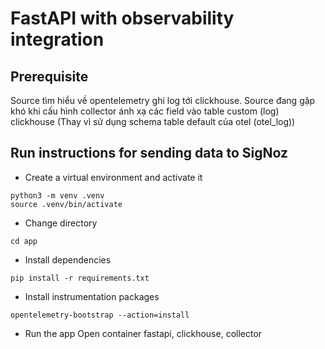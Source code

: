 # FastAPI with observability integration
## Prerequisite

Source tìm hiểu về opentelemetry ghi log tới clickhouse. Source đang gặp khó khi cấu hình collector ánh xạ các field vào table custom (log) clickhouse (Thay vì sử dụng schema table default của otel (otel_log))

## Run instructions for sending data to SigNoz

- Create a virtual environment and activate it

```
python3 -m venv .venv
source .venv/bin/activate
```

- Change directory

```
cd app
```

- Install dependencies

```
pip install -r requirements.txt
```

- Install instrumentation packages

```
opentelemetry-bootstrap --action=install
```

- Run the app
Open container fastapi, clickhouse, collector